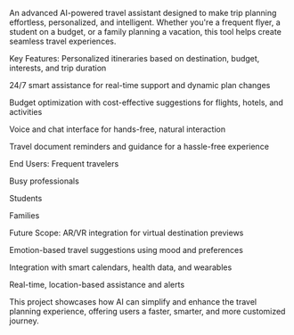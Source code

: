 An advanced AI-powered travel assistant designed to make trip planning effortless, personalized, and intelligent. Whether you're a frequent flyer, a student on a budget, or a family planning a vacation, this tool helps create seamless travel experiences.

Key Features:
Personalized itineraries based on destination, budget, interests, and trip duration

24/7 smart assistance for real-time support and dynamic plan changes

Budget optimization with cost-effective suggestions for flights, hotels, and activities

Voice and chat interface for hands-free, natural interaction

Travel document reminders and guidance for a hassle-free experience

End Users:
Frequent travelers

Busy professionals

Students

Families

Future Scope:
AR/VR integration for virtual destination previews

Emotion-based travel suggestions using mood and preferences

Integration with smart calendars, health data, and wearables

Real-time, location-based assistance and alerts

This project showcases how AI can simplify and enhance the travel planning experience, offering users a faster, smarter, and more customized journey.
